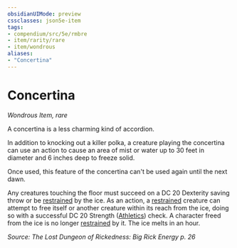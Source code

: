 ```yaml
---
obsidianUIMode: preview
cssclasses: json5e-item
tags:
- compendium/src/5e/rmbre
- item/rarity/rare
- item/wondrous
aliases: 
- "Concertina"
---
```

# Concertina
*Wondrous Item, rare*  


A concertina is a less charming kind of accordion.

In addition to knocking out a killer polka, a creature playing the concertina can use an action to cause an area of mist or water up to 30 feet in diameter and 6 inches deep to freeze solid.

Once used, this feature of the concertina can't be used again until the next dawn.

Any creatures touching the floor must succeed on a DC 20 Dexterity saving throw or be [restrained](/Systems/5e/rules/conditions.md#restrained) by the ice. As an action, a [restrained](/Systems/5e/rules/conditions.md#restrained) creature can attempt to free itself or another creature within its reach from the ice, doing so with a successful DC 20 Strength ([Athletics](/Systems/5e/rules/skills.md#Athletics)) check. A character freed from the ice is no longer [restrained](/Systems/5e/rules/conditions.md#restrained) by it. The ice melts in an hour.

*Source: The Lost Dungeon of Rickedness: Big Rick Energy p. 26*